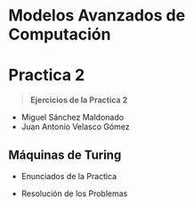 # Modelos Avanzados de Computación
Practica 2
========

>**Ejercicios de la Practica 2**


+ Miguel Sánchez Maldonado
+ Juan Antonio Velasco Gómez

##  Máquinas de Turing 


- Enunciados de la Practica

- Resolución de los Problemas 
